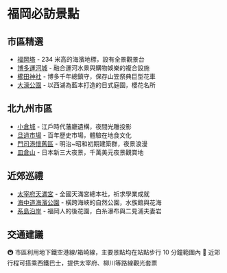 # 福岡必訪景點

## 市區精選

- [福岡塔](福岡塔.md) - 234 米高的海濱地標，設有全景觀景台
- [博多運河城](博多運河城.md) - 融合運河水景與購物娛樂的複合設施
- [櫛田神社](櫛田神社.md) - 博多千年總鎮守，保存山笠祭典巨型花車
- [大濠公園](大濠公園.md) - 以西湖為藍本打造的日式庭園，櫻花名所

## 北九州市區

- [小倉城](小倉城.md) - 江戶時代藩廳遺構，夜間光雕投影
- [旦過市場](旦過市場.md) - 百年歷史市場，體驗在地食文化
- [門司港懷舊區](門司港懷舊區.md) - 明治~昭和初期建築群，夜景浪漫
- [皿倉山](皿倉山.md) - 日本新三大夜景，千萬美元夜景觀賞地

## 近郊巡禮

- [太宰府天滿宮](太宰府天滿宮.md) - 全國天滿宮總本社，祈求學業成就
- [海中道海濱公園](海中道海濱公園.md) - 橫跨海峽的自然公園，水族館與花海
- [系島沿岸](系島海灘.md) - 福岡人的後花園，白糸瀑布與二見浦夫妻岩

## 交通建議

🚇 市區利用地下鐵空港線/箱崎線，主要景點均在站點步行 10 分鐘範圍內
🚌 近郊行程可搭乘西鐵巴士，提供太宰府、柳川等路線觀光套票
